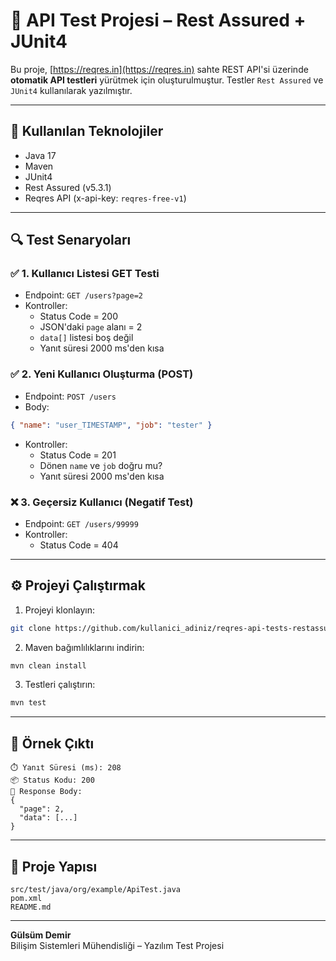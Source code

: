 # 🧪 API Test Projesi – Rest Assured + JUnit4

Bu proje, [https://reqres.in](https://reqres.in) sahte REST API'si üzerinde **otomatik API testleri** yürütmek için oluşturulmuştur. Testler `Rest Assured` ve `JUnit4` kullanılarak yazılmıştır.

---

## 📌 Kullanılan Teknolojiler

- Java 17
- Maven
- JUnit4
- Rest Assured (v5.3.1)
- Reqres API (x-api-key: `reqres-free-v1`)

---

## 🔍 Test Senaryoları

### ✅ 1. Kullanıcı Listesi GET Testi
- Endpoint: `GET /users?page=2`
- Kontroller:
  - Status Code = 200
  - JSON'daki `page` alanı = 2
  - `data[]` listesi boş değil
  - Yanıt süresi 2000 ms'den kısa

### ✅ 2. Yeni Kullanıcı Oluşturma (POST)
- Endpoint: `POST /users`
- Body:
```json
{ "name": "user_TIMESTAMP", "job": "tester" }
```
- Kontroller:
  - Status Code = 201
  - Dönen `name` ve `job` doğru mu?
  - Yanıt süresi 2000 ms'den kısa

### ❌ 3. Geçersiz Kullanıcı (Negatif Test)
- Endpoint: `GET /users/99999`
- Kontroller:
  - Status Code = 404

---

## ⚙️ Projeyi Çalıştırmak

1. Projeyi klonlayın:
```bash
git clone https://github.com/kullanici_adiniz/reqres-api-tests-restassured-junit4.git
```

2. Maven bağımlılıklarını indirin:
```bash
mvn clean install
```

3. Testleri çalıştırın:
```bash
mvn test
```

---

## 📸 Örnek Çıktı
```
⏱️ Yanıt Süresi (ms): 208
📦 Status Kodu: 200
📨 Response Body:
{
  "page": 2,
  "data": [...]
}
```

---

## 📁 Proje Yapısı
```
src/test/java/org/example/ApiTest.java
pom.xml
README.md
```

---


**Gülsüm Demir**  
Bilişim Sistemleri Mühendisliği – Yazılım Test Projesi
